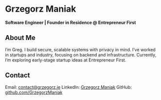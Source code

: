 # Grzegorz Maniak

**Software Engineer | Founder in Residence @ Entrepreneur First**

## About Me

I’m Greg. I build secure, scalable systems with privacy in mind. I’ve worked in startups and industry, focusing on backend and infrastructure. Currently, I’m exploring early-stage startup ideas at Entrepreneur First.

## Contact

Email: [contact@grzegorz.ie](mailto:contact@grzegorz.ie)
LinkedIn: [Grzegorz Maniak](https://linkedin.com/in/grzegorzmaniak)
GitHub: [github.com/GrzegorzManiak](https://github.com/GrzegorzManiak)
